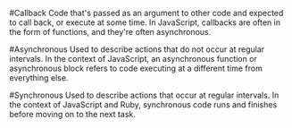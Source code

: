 #Callback
Code that's passed as an argument to other code and expected to call back, or execute at some time. In JavaScript, callbacks are often in the form of functions, and they're often asynchronous.

#Asynchronous
Used to describe actions that do not occur at  regular intervals. In the context of JavaScript, an asynchronous function or asynchronous block refers to code executing at a different time from everything else.

#Synchronous
Used to describe actions that occur at regular intervals. In the context of JavaScript and Ruby, synchronous code runs and finishes before moving on to the next task.
